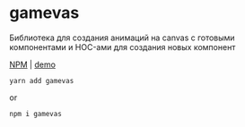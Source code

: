 # gamevas

Библиотека для создания анимаций на canvas с готовыми компонентами и HOC-ами для создания новых компонент

[NPM](https://www.npmjs.com/package/gamevas) | [demo](https://aeksandla.github.io/gamevas/)

```
yarn add gamevas
```
or
```
npm i gamevas
```
